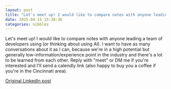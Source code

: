```yaml
---
layout: post
title: "Let's meet up! I would like to compare notes with anyone leading a team of developers using (or thinking about using AI). I want to have as many conversations about it as I can, because we're in a high potential but generally low-information/experience point in the industry and there's a lot to be learned from each other. Reply with \"meet\" or DM me if you're interested and I'll send a calendly link (also happy to buy you a coffee if you're in the Cincinnati area)."
date: 2025-04-15 15:38:36
categories: nibbles
---
```


Let's meet up! I would like to compare notes with anyone leading a team of developers using (or thinking about using AI). I want to have as many conversations about it as I can, because we're in a high potential but generally low-information/experience point in the industry and there's a lot to be learned from each other. Reply with "meet" or DM me if you're interested and I'll send a calendly link (also happy to buy you a coffee if you're in the Cincinnati area).

[Original LinkedIn post](https://www.linkedin.com/feed/update/urn%3Ali%3Ashare%3A7317934379467456512)
